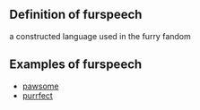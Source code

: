 ## Definition of furspeech

a constructed language used in the furry fandom

## Examples of furspeech

- [pawsome](/pawsome)
- [purrfect](/purrfect)
